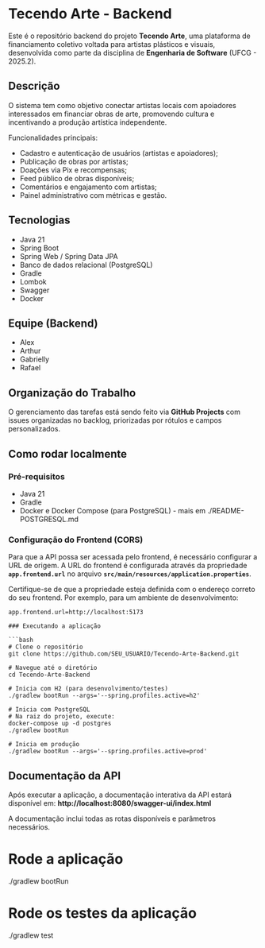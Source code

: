 # Tecendo Arte - Backend

Este é o repositório backend do projeto **Tecendo Arte**, uma plataforma de financiamento coletivo voltada para artistas plásticos e visuais, desenvolvida como parte da disciplina de **Engenharia de Software** (UFCG - 2025.2).

## Descrição

O sistema tem como objetivo conectar artistas locais com apoiadores interessados em financiar obras de arte, promovendo cultura e incentivando a produção artística independente.

Funcionalidades principais:
- Cadastro e autenticação de usuários (artistas e apoiadores);
- Publicação de obras por artistas;
- Doações via Pix e recompensas;
- Feed público de obras disponíveis;
- Comentários e engajamento com artistas;
- Painel administrativo com métricas e gestão.

## Tecnologias

- Java 21
- Spring Boot
- Spring Web / Spring Data JPA
- Banco de dados relacional (PostgreSQL)
- Gradle
- Lombok
- Swagger
- Docker

## Equipe (Backend)

- Alex
- Arthur
- Gabrielly
- Rafael

## Organização do Trabalho

O gerenciamento das tarefas está sendo feito via **GitHub Projects** com issues organizadas no backlog, priorizadas por rótulos e campos personalizados.

## Como rodar localmente

### Pré-requisitos
- Java 21
- Gradle
- Docker e Docker Compose (para PostgreSQL) - mais em ./README-POSTGRESQL.md


### Configuração do Frontend (CORS)

Para que a API possa ser acessada pelo frontend, é necessário configurar a URL de origem. A URL do frontend é configurada através da propriedade **`app.frontend.url`** no arquivo **`src/main/resources/application.properties`**.

Certifique-se de que a propriedade esteja definida com o endereço correto do seu frontend. Por exemplo, para um ambiente de desenvolvimento:

```properties
app.frontend.url=http://localhost:5173

### Executando a aplicação

```bash
# Clone o repositório
git clone https://github.com/SEU_USUARIO/Tecendo-Arte-Backend.git

# Navegue até o diretório
cd Tecendo-Arte-Backend

# Inicia com H2 (para desenvolvimento/testes)
./gradlew bootRun --args='--spring.profiles.active=h2'

# Inicia com PostgreSQL
# Na raiz do projeto, execute:
docker-compose up -d postgres
./gradlew bootRun

# Inicia em produção
./gradlew bootRun --args='--spring.profiles.active=prod'
```

## Documentação da API

Após executar a aplicação, a documentação interativa da API estará disponível em:
**http://localhost:8080/swagger-ui/index.html**

A documentação inclui todas as rotas disponíveis e parâmetros necessários.
# Rode a aplicação
./gradlew bootRun

# Rode os testes da aplicação
./gradlew test
